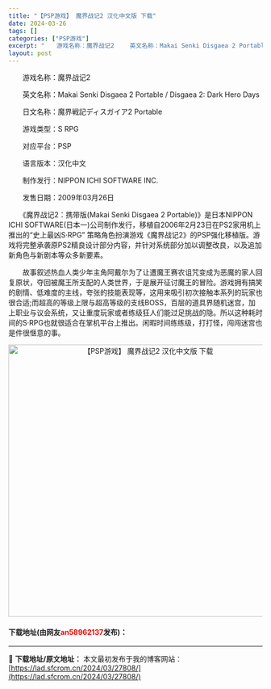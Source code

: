 ```yaml
---
title: "【PSP游戏】 魔界战记2 汉化中文版 下载"
date: 2024-03-26
tags: []
categories: ["PSP游戏"]
excerpt: "　　游戏名称：魔界战记2 　　英文名称：Makai Senki Disgaea 2 Portable / Disgaea 2: Dark Hero Days 　　日文名称：魔界戦記ディスガイア2 Portable 　　游戏类型：S RPG 　　对应平台：PSP 　　语言版本：汉化中文 　　制作发行：&hellip;"
layout: post
---
```


 <p>　　游戏名称：魔界战记2</p> <p>　　英文名称：Makai Senki Disgaea 2 Portable / Disgaea 2: Dark Hero Days</p> <p>　　日文名称：魔界戦記ディスガイア2 Portable</p> <p>　　游戏类型：S RPG</p> <p>　　对应平台：PSP</p> <p>　　语言版本：汉化中文</p> <p>　　制作发行：NIPPON ICHI SOFTWARE INC.</p> <p>　　发售日期：2009年03月26日</p> <p>　　《魔界战记2：携带版(Makai Senki Disgaea 2 Portable)》是日本NIPPON ICHI SOFTWARE(日本一)公司制作发行，移植自2006年2月23日在PS2家用机上推出的&ldquo;史上最凶S&middot;RPG&rdquo; 策略角色扮演游戏《魔界战记2》的PSP强化移植版。游戏将完整承袭原PS2精良设计部分内容，并针对系统部分加以调整改良，以及追加新角色与新剧本等众多新要素。</p> <p>　　故事叙述热血人类少年主角阿戴尔为了让遭魔王赛农诅咒变成为恶魔的家人回复原状，夺回被魔王所支配的人类世界，于是展开征讨魔王的冒险。游戏拥有搞笑的剧情、低难度的主线，夸张的技能表现等，这用来吸引初次接触本系列的玩家也很合适;而超高的等级上限与超高等级的支线BOSS，百层的道具界随机迷宫，加上职业与议会系统，又让重度玩家或者练级狂人们能过足挑战的隐。所以这种耗时间的S&middot;RPG也就很适合在掌机平台上推出。闲暇时间练练级，打打怪，闯闯迷宫也是件很惬意的事。</p> <p align="center"><img align="" border="0" src="https://lad.sfcrom.cn/wp-content/uploads/2024/03/20240325_6601aa8c2be59.jpg" width="539" alt="【PSP游戏】 魔界战记2 汉化中文版 下载" /></p> <p><h4>下载地址(由网友<font color="red">an58962137</font>发布)：</h4></p> 

---
📖 **下载地址/原文地址：** 本文最初发布于我的博客网站：[https://lad.sfcrom.cn/2024/03/27808/](https://lad.sfcrom.cn/2024/03/27808/)
